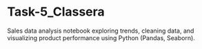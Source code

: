 # Task-5_Classera
Sales data analysis notebook exploring trends, cleaning data, and visualizing product performance using Python (Pandas, Seaborn).
